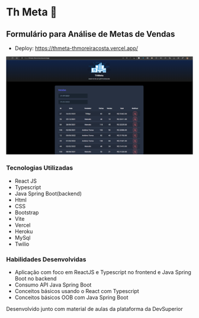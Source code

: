 # Th Meta 🏬
## Formulário para Análise de Metas de Vendas 

- Deploy: https://thmeta-thmoreiracosta.vercel.app/

![Imagem site](./frontend/src/assets/img/fundo_reademe_1.png)

### Tecnologias Utilizadas
- React JS
- Typescript
- Java Spring Boot(backend)
- Html
- CSS
- Bootstrap
- Vite
- Vercel
- Heroku
- MySql
- Twilio

### Habilidades Desenvolvidas
- Aplicação com foco em ReactJS e Typescript no frontend e Java Spring Boot no backend
- Consumo API Java Spring Boot
- Conceitos básicos usando o React com Typescript
- Conceitos básicos OOB com Java Spring Boot


Desenvolvido junto com material de aulas da plataforma da DevSuperior





